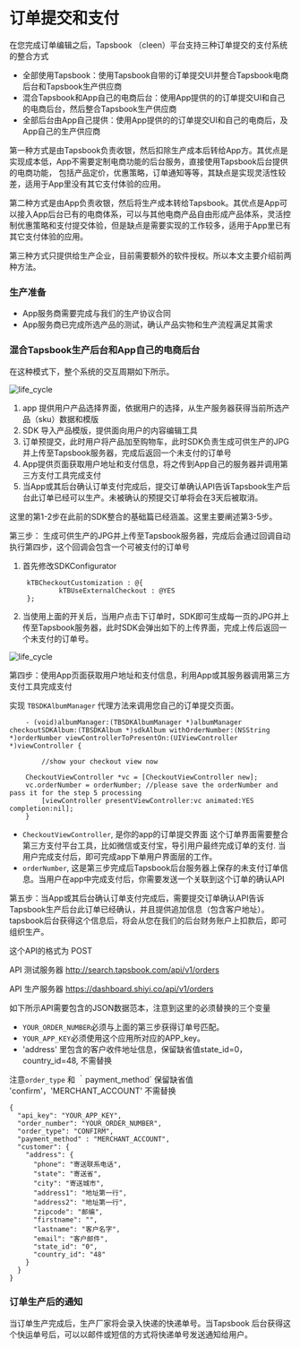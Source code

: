 # 订单提交和支付

在您完成订单编辑之后，Tapsbook （cleen）平台支持三种订单提交的支付系统的整合方式

  - 全部使用Tapsbook：使用Tapsbook自带的订单提交UI并整合Tapsbook电商后台和Tapsbook生产供应商
  - 混合Tapsbook和App自己的电商后台：使用App提供的的订单提交UI和自己的电商后台，然后整合Tapsbook生产供应商
  - 全部后台由App自己提供：使用App提供的的订单提交UI和自己的电商后，及App自己的生产供应商

第一种方式是由Tapsbook负责收银，然后扣除生产成本后转给App方。其优点是实现成本低，App不需要定制电商功能的后台服务，直接使用Tapsbook后台提供的电商功能， 包括产品定价，优惠策略，订单通知等等，其缺点是实现灵活性较差，适用于App里没有其它支付体验的应用。

第二种方式是由App负责收银，然后将生产成本转给Tapsbook。其优点是App可以接入App后台已有的电商体系，可以与其他电商产品自由形成产品体系，灵活控制优惠策略和支付提交体验，但是缺点是需要实现的工作较多，适用于App里已有其它支付体验的应用。

第三种方式只提供给生产企业，目前需要额外的软件授权。所以本文主要介绍前两种方法。

### 生产准备
 - App服务商需要完成与我们的生产协议合同
 - App服务商已完成所选产品的测试，确认产品实物和生产流程满足其需求

### 混合Tapsbook生产后台和App自己的电商后台


在这种模式下，整个系统的交互周期如下所示。

![life_cycle](http://7xsnph.com1.z0.glb.clouddn.com/checkout-option2-cn.png)

1. app 提供用户产品选择界面，依据用户的选择，从生产服务器获得当前所选产品（sku）数据和模版
2. SDK 导入产品模版，提供面向用户的内容编辑工具
3. 订单预提交，此时用户将产品加至购物车，此时SDK负责生成可供生产的JPG并上传至Tapsbook服务器，完成后返回一个未支付的订单号
4. App提供页面获取用户地址和支付信息，将之传到App自己的服务器并调用第三方支付工具完成支付
5. 当App或其后台确认订单支付完成后，提交订单确认API告诉Tapsbook生产后台此订单已经可以生产。未被确认的预提交订单将会在3天后被取消。

这里的第1-2步在此前的SDK整合的基础篇已经涵盖。这里主要阐述第3-5步。

第三步： 生成可供生产的JPG并上传至Tapsbook服务器，完成后会通过回调自动执行第四步，这个回调会包含一个可被支付的订单号

1. 首先修改SDKConfigurator

		kTBCheckoutCustomization : @{                
		        kTBUseExternalCheckout : @YES
		};
		
2. 当使用上面的开关后，当用户点击下订单时，SDK即可生成每一页的JPG并上传至Tapsbook服务器，此时SDK会弹出如下的上传界面，完成上传后返回一个未支付的订单号。

![life_cycle](http://7xsnph.com1.z0.glb.clouddn.com/tapsbook-upload.png)

第四步：使用App页面获取用户地址和支付信息，利用App或其服务器调用第三方支付工具完成支付

实现 `TBSDKAlbumManager` 代理方法来调用您自己的订单提交页面。

		- (void)albumManager:(TBSDKAlbumManager *)albumManager checkoutSDKAlbum:(TBSDKAlbum *)sdkAlbum withOrderNumber:(NSString *)orderNumber viewControllerToPresentOn:(UIViewController *)viewController {

    		//show your checkout view now
    		
		CheckoutViewController *vc = [CheckoutViewController new];
		vc.orderNumber = orderNumber; //please save the orderNumber and pass it for the step 5 processing
	    	[viewController presentViewController:vc animated:YES completion:nil];
		}
	
 - `CheckoutViewController`, 是你的app的订单提交界面 这个订单界面需要整合第三方支付平台工具，比如微信或支付宝，导引用户最终完成订单的支付. 当用户完成支付后，即可完成app下单用户界面层的工作。
 - `orderNumber`, 这是第三步完成后Tapsbook后台服务器上保存的未支付订单信息。当用户在app中完成支付后，你需要发送一个关联到这个订单的确认API
	
第五步：当App或其后台确认订单支付完成后，需要提交订单确认API告诉Tapsbook生产后台此订单已经确认，并且提供追加信息（包含客户地址）。 tapsbook后台获得这个信息后，将会从您在我们的后台财务账户上扣款后，即可组织生产。

这个API的格式为 POST 

API 测试服务器 http://search.tapsbook.com/api/v1/orders

API 生产服务器 https://dashboard.shiyi.co/api/v1/orders

如下所示API需要包含的JSON数据范本，注意到这里的必须替换的三个变量

- `YOUR_ORDER_NUMBER`必须与上面的第三步获得订单号匹配。
- `YOUR_APP_KEY`必须使用这个应用所对应的APP_key。
- 'address' 里包含的客户收件地址信息，保留缺省值state_id=0，country_id=48, 不需替换

注意`order_type` 和 ｀payment_method` 保留缺省值 'confirm'，'MERCHANT_ACCOUNT' 不需替换

````
{
  "api_key": "YOUR_APP_KEY",
  "order_number": "YOUR_ORDER_NUMBER",
  "order_type": "CONFIRM",
  "payment_method" : "MERCHANT_ACCOUNT",
  "customer": {
    "address": {
      "phone": "寄送联系电话",
      "state": "寄送省",
      "city": "寄送城市",
      "address1": "地址第一行",
      "address2": "地址第一行",
      "zipcode": "邮编",
      "firstname": "",
      "lastname": "客户名字",
      "email": "客户邮件",
      "state_id": "0",
      "country_id": "48"
    }
  }
}

````
### 订单生产后的通知

当订单生产完成后，生产厂家将会录入快递的快递单号。当Tapsbook 后台获得这个快运单号后，可以以邮件或短信的方式将快递单号发送通知给用户。


